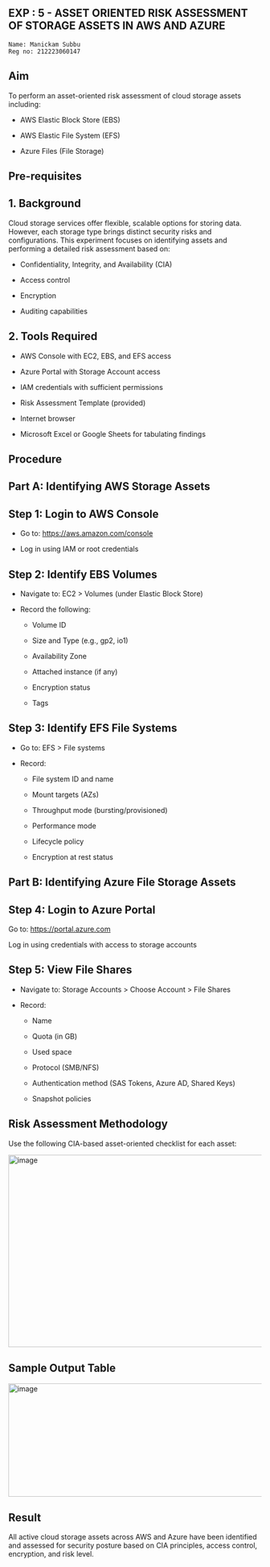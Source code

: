 ## EXP : 5 - ASSET ORIENTED RISK ASSESSMENT OF STORAGE ASSETS IN AWS AND AZURE
```
Name: Manickam Subbu
Reg no: 212223060147
```
## Aim

To perform an asset-oriented risk assessment of cloud storage assets including:

* AWS Elastic Block Store (EBS)

* AWS Elastic File System (EFS)

* Azure Files (File Storage)

## Pre-requisites

## 1. Background

Cloud storage services offer flexible, scalable options for storing data. However, each storage type brings distinct security risks and configurations. This experiment focuses on identifying assets and performing a detailed risk assessment based on:

* Confidentiality, Integrity, and Availability (CIA)

* Access control

* Encryption

* Auditing capabilities

## 2. Tools Required

* AWS Console with EC2, EBS, and EFS access

* Azure Portal with Storage Account access

* IAM credentials with sufficient permissions

* Risk Assessment Template (provided)

* Internet browser

* Microsoft Excel or Google Sheets for tabulating findings

## Procedure

## Part A: Identifying AWS Storage Assets

## Step 1: Login to AWS Console

* Go to: https://aws.amazon.com/console

* Log in using IAM or root credentials
  
## Step 2: Identify EBS Volumes

* Navigate to: EC2 > Volumes (under Elastic Block Store)

* Record the following:
  
     * Volume ID

     * Size and Type (e.g., gp2, io1)

     * Availability Zone

    * Attached instance (if any)

    * Encryption status

     * Tags

## Step 3: Identify EFS File Systems

* Go to: EFS > File systems
  
* Record:
  
     * File system ID and name

     * Mount targets (AZs)

     * Throughput mode (bursting/provisioned)

     * Performance mode

     * Lifecycle policy

     * Encryption at rest status

## Part B: Identifying Azure File Storage Assets

## Step 4: Login to Azure Portal

Go to: https://portal.azure.com

Log in using credentials with access to storage accounts

## Step 5: View File Shares

* Navigate to: Storage Accounts > Choose Account > File Shares
  
* Record:
  
     * Name

     * Quota (in GB)

     * Used space

     * Protocol (SMB/NFS)

     * Authentication method (SAS Tokens, Azure AD, Shared Keys)

     * Snapshot policies

## Risk Assessment Methodology

Use the following CIA-based asset-oriented checklist for each asset:

<img width="695" height="382" alt="image" src="https://github.com/user-attachments/assets/dd8d8fae-958f-442d-aa80-6a630fcf8290" />

## Sample Output Table

<img width="1129" height="225" alt="image" src="https://github.com/user-attachments/assets/da755989-7f15-4a5b-a714-341c7a10d630" />

## Result

All active cloud storage assets across AWS and Azure have been identified and assessed for security posture based on CIA principles, access control, encryption, and risk level.
  
